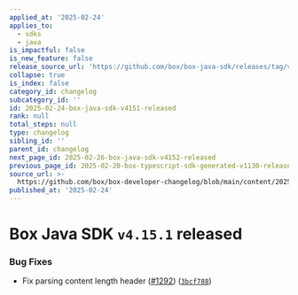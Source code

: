 ```yaml
---
applied_at: '2025-02-24'
applies_to:
  - sdks
  - java
is_impactful: false
is_new_feature: false
release_source_url: 'https://github.com/box/box-java-sdk/releases/tag/v4.15.1'
collapse: true
is_index: false
category_id: changelog
subcategory_id: ''
id: 2025-02-24-box-java-sdk-v4151-released
rank: null
total_steps: null
type: changelog
sibling_id: ''
parent_id: changelog
next_page_id: 2025-02-26-box-java-sdk-v4152-released
previous_page_id: 2025-02-20-box-typescript-sdk-generated-v1130-released
source_url: >-
  https://github.com/box/box-developer-changelog/blob/main/content/2025/02-24-box-java-sdk-v4151-released.md
published_at: '2025-02-24'
---
```

# Box Java SDK `v4.15.1` released

### Bug Fixes

* Fix parsing content length header ([#1292][1]) ([`3bcf788`][2])

[1]: https://github.com/box/box-java-sdk/issues/1292

[2]: https://github.com/box/box-java-sdk/commit/3bcf788dd9849305aa2cc85b8e5f88b35803ecb2